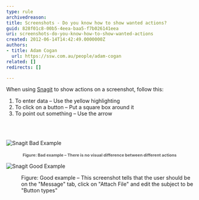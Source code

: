 ```yaml
---
type: rule
archivedreason: 
title: Screenshots - Do you know how to show wanted actions?
guid: 828f01c8-00b5-4eea-baa5-f7b026141eea
uri: screenshots-do-you-know-how-to-show-wanted-actions
created: 2012-06-14T14:42:49.0000000Z
authors:
- title: Adam Cogan
  url: https://ssw.com.au/people/adam-cogan
related: []
redirects: []

---
```



<p>When using <a target="_blank" href="http&#58;//www.techsmith.com/snagit.html">Snagit</a> to show actions on a screenshot, follow this&#58;</p>
<ol>
<li>To enter data – Use the yellow highlighting</li>
<li>To click on a button – Put a square box around it</li>
<li>To point out something  – Use the arrow</li>
</ol>

<br><excerpt class='endintro'></excerpt><br>
<dl class="ssw15-rteElement-ImageArea"><img src="/PublishingImages/snagit-actions-bad.jpg" alt="Snagit Bad Example" class="ms-rteCustom-ImageArea" /></dl><dd class="ssw15-rteElement-FigureBad">&#160;​<span style="color&#58;#555555;font-size&#58;11px;font-weight&#58;bold;">Figure&#58; Bad example – There is no visual difference between different actions&#160;</span>​</dd><dl class="ssw15-rteElement-ImageArea"><img src="/PublishingImages/snagit-actions-good.jpg" alt="Snagit Good Example" class="ms-rteCustom-ImageArea" />​</dl><dd class="ssw15-rteElement-FigureGood">Figure&#58; Good example – This screenshot tells that the user should be on the &quot;Message&quot; tab, click on &quot;Attach File&quot; and edit the subject to be &quot;Button types&quot;​&#160;</dd>


